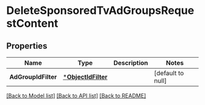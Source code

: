 # DeleteSponsoredTvAdGroupsRequestContent

## Properties
Name | Type | Description | Notes
------------ | ------------- | ------------- | -------------
**AdGroupIdFilter** | [***ObjectIdFilter**](ObjectIdFilter.md) |  | [default to null]

[[Back to Model list]](../README.md#documentation-for-models) [[Back to API list]](../README.md#documentation-for-api-endpoints) [[Back to README]](../README.md)

